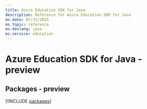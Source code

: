 ```yaml
---
title: Azure Education SDK for Java
description: Reference for Azure Education SDK for Java
ms.date: 07/31/2025
ms.topic: reference
ms.devlang: java
ms.service: education
---
```

# Azure Education SDK for Java - preview
## Packages - preview
[!INCLUDE [packages](education-index.md)]